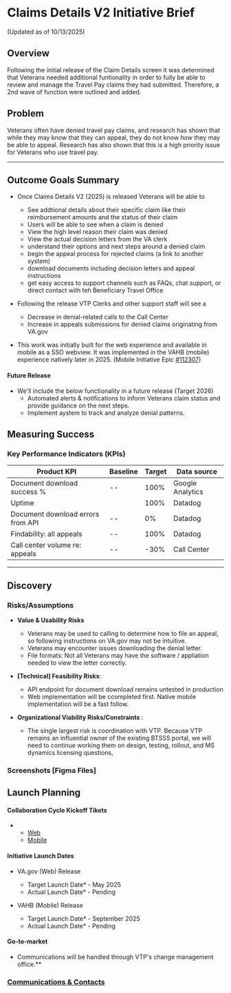 # Claims Details V2 Initiative Brief
(Updated as of 10/13/2025)

## Overview
Following the initial release of the Claim Details screen it was determined that Veterans needed additional funtionality in order to fully be able to review and manage the Travel Pay claims they had submitted. Therefore, a 2nd wave of function were  outlined and added.

## Problem
Veterans often have denied travel pay claims, and research has shown that while they may know that they can appeal, they do not know _how_ they may be able to appeal. Research has also shown that this is a high priority issue for Veterans who use travel pay.

---

## Outcome Goals Summary
* Once Claims Details V2 (2025) is released Veterans will be able to
	* See addtional details about their specific claim like their reimbursement amounts and the status of their claim
	* Users will be able to see when a claim is denied
	* View the high level reason their claim was denied
	* View the actual decision letters from the VA clerk
	* understand their options and next steps around a denied claim
	* begin the appeal process for  rejected claims  (a link to another system)
	* download documents including decision letters and appeal instructions
 	* get easy access to support channels such as FAQs, chat support, or direct contact with teh Beneficiary Travel Office

* Following the release VTP Clerks and other support staff will see a 
	* Decrease in denial-related calls to the Call Center
	* Increase in appeals submissions for denied claims originating from VA.gov

* This work was initially built for the web experience and available in mobile as a SSO webview. It was implemented in the VAHB (mobile) experience natively later in 2025. (Mobile Initiative Epic [#112307](https://github.com/department-of-veterans-affairs/va.gov-team/issues/112307))

#### Future Release
* We'll include the below functionality in a future release (Target 2026) 
	* Automated alerts & notifications to inform Veterans claim status and provide guidance on the next steps.
	* Implement aystem to track and analyze denial patterns. 


## Measuring Success
### Key Performance Indicators (KPIs)

| Product KPI | Baseline | Target | Data source      |
| --------------------------------------------------------------- | -------- | ------ | ---------------- |
| Document download success %                                     | \--      | 100%   | Google Analytics |
| Uptime                                                          |          | 100%   | Datadog          |
| Document download errors from API                               | \--      | 0%     | Datadog          |
| Findability: all appeals                                        | \--      | 100%   | Datadog          |
| Call center volume re: appeals                                  | \--      | \-30%  | Call Center      |

---

## Discovery
### Risks/Assumptions
- **Value & Usability Risks**
	- Veterans may be used to calling to determine how to file an appeal, so following instructions on VA.gov may not be intuitive.
	- Veterans may encounter issues downloading the denial letter.
	- File formats: Not all Veterans may have the software / appliation needed to view the letter correctly.
  
- **[Technical] Feasibility Risks**:
	- API endpoint for document download remains untested in production
    - Web implementation will be ccompleted first. Native mobile implementation will be a fast follow.
  
- **Organizational Viability Risks/Constraints** :
	- The single largest risk is coordination with VTP. Because VTP remains an influential owner of the existing BTSSS portal, we will need to continue working them on design, testing, rollout, and MS dynamics licensing questions,
      
### Screenshots				[Figma Files]

## Launch Planning
#### Collaboration Cycle Kickoff Tikets 	
- 
	- [Web](https://github.com/orgs/department-of-veterans-affairs/projects/1525/views/3?pane=issue&itemId=103757282&issue=department-of-veterans-affairs%7Cva.gov-team%7C105484)
	- [Mobile](https://github.com/department-of-veterans-affairs/va.gov-team/issues/112407)

#### Initiative Launch Dates
- VA.gov (Web) Release
	* Target Launch Date*  - May 2025
 	* Actual Launch Date*	- Pending

- VAHB (Mobile) Release
	* Target Launch Date*  - September 2025
 	* Actual Launch Date*	- Pending

#### Go-to-market
- Communications will be handled through VTP's change management office.**

### [Communications & Contacts](https://github.com/department-of-veterans-affairs/va.gov-team/blob/master/products/health-care/beneficiary-travel/README.md#team-calendar-and-communication-groups)
